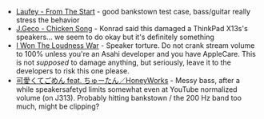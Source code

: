 * [Laufey - From The Start](https://www.youtube.com/watch?v=lSD_L-xic9o) - good bankstown test case, bass/guitar really stress the behavior
* [J.Geco - Chicken Song](https://www.youtube.com/watch?v=msSc7Mv0QHY) - Konrad said this damaged a ThinkPad X13s's speakers... we seem to do okay but it's definitely something
* [I Won The Loudness War](https://www.youtube.com/watch?v=WSg_6Osx-eE) - Speaker torture. Do not crank stream volume to 100% unless you're an Asahi developer and you have AppleCare. This is not *supposed* to damage anything, but seriously, leave it to the developers to risk this one please.
* [可愛くてごめん feat. ちゅーたん／HoneyWorks](https://www.youtube.com/watch?v=K4xLi8IF1FM) - Messy bass, after a while speakersafetyd limits somewhat even at YouTube normalized volume (on J313). Probably hitting bankstown / the 200 Hz band too much, might be clipping?